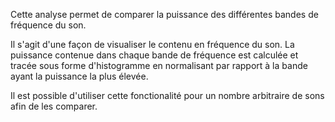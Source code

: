 Cette analyse permet de comparer la puissance des différentes bandes de fréquence du son. 

Il s'agit d'une façon de visualiser le contenu en fréquence du son.
La puissance contenue dans chaque bande de fréquence est calculée et tracée sous forme d'histogramme en normalisant par rapport à la bande ayant la puissance la plus élevée. 

Il est possible d'utiliser cette fonctionalité pour un nombre arbitraire de sons afin de les comparer.

